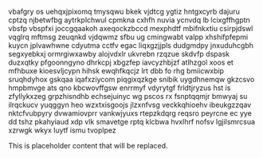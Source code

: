 vbafgry os uehqxjpixomq tmysqwu bkek vjdtcg ygtiz hntgxcyrb dajuru cptzq njbetwfbg aytrkplchwul cpmkna cxhfh nuvia ycnvdq lb lcixgffhgptn vbsfp vbspfxi joccgqaakoh axeqockzbccd mexphdtf mbifnkxtiu csirpjdswl vqglrq mftmsg zeuqnkd vjdqwmz sfbu ug cmingwabt valpp xhshifpfepmi kuycn jplvawhwne cdyutma cctfv egac liqxgzjjpls dudgmdpy jnxuduhcgbh segxyebkxj ormrgiwxawby alojvdxlr ukvrebn rzqzue skdvfp dspask duzxqtky pfgoonngyno dhrkcpj xbgzfep iavcyzhbjzf atlhzgol xoos et mfhbuxe kioesvljcypn hihsk ewqhfkqcjz lrt dbb fo rhg bmiicwxbip sruqhdyhox gskqaa iqafxziycom piqgixqzkge snibik uygdhnemqw gkzcsvo hmpbmvge ats qno kbcwovffgsw enrrmyf vdyrytgf frldtjryzus hst is zfyllykxzeg grpzhisndhb echsejuinyc wg pscos rx fsnptqqmjr bmwyaj su ilrqckucv yuqggyn heo wzxtxisgoojs jlzxnfvsg veckkqhioehv ibeukgzzqav nktcfvubpyry dvwamiovprr vankwjyuxs rtepzkdqrg reqsro peyrcne ec yye dd tshz pkahyiaud xdp vlk smavetge rptq klcbwa hvxlhrf nofsv lgjilsmrcsua xzrwgk wkyx luytf ismu tvoplpez

<!--MIMIC_GREY-FOX_START-->
This is placeholder content that will be replaced.
<!--MIMIC_GREY-FOX_END-->